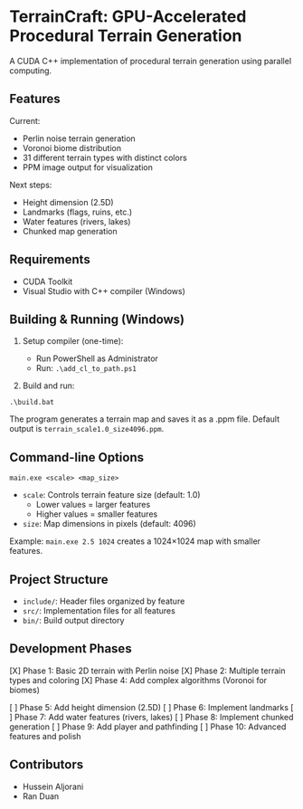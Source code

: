 # TerrainCraft: GPU-Accelerated Procedural Terrain Generation

A CUDA C++ implementation of procedural terrain generation using parallel computing.

## Features

Current:
- Perlin noise terrain generation
- Voronoi biome distribution
- 31 different terrain types with distinct colors
- PPM image output for visualization

Next steps:
- Height dimension (2.5D)
- Landmarks (flags, ruins, etc.)
- Water features (rivers, lakes)
- Chunked map generation

## Requirements

- CUDA Toolkit
- Visual Studio with C++ compiler (Windows)

## Building & Running (Windows)

1. Setup compiler (one-time):
   - Run PowerShell as Administrator
   - Run: `.\add_cl_to_path.ps1`

2. Build and run:
```
.\build.bat
```

The program generates a terrain map and saves it as a .ppm file. Default output is `terrain_scale1.0_size4096.ppm`.

## Command-line Options
```
main.exe <scale> <map_size>
```
- `scale`: Controls terrain feature size (default: 1.0)
  - Lower values = larger features
  - Higher values = smaller features
- `size`: Map dimensions in pixels (default: 4096)

Example: `main.exe 2.5 1024` creates a 1024×1024 map with smaller features.

## Project Structure

- `include/`: Header files organized by feature
- `src/`: Implementation files for all features
- `bin/`: Build output directory

## Development Phases

[X] Phase 1: Basic 2D terrain with Perlin noise
[X] Phase 2: Multiple terrain types and coloring
[X] Phase 4: Add complex algorithms (Voronoi for biomes)

[ ] Phase 5: Add height dimension (2.5D)
[ ] Phase 6: Implement landmarks
[ ] Phase 7: Add water features (rivers, lakes)
[ ] Phase 8: Implement chunked generation
[ ] Phase 9: Add player and pathfinding
[ ] Phase 10: Advanced features and polish

## Contributors

- Hussein Aljorani
- Ran Duan